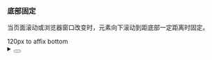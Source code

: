 ### 底部固定

当页面滚动或浏览器窗口改变时，元素向下滚动到距底部一定距离时固定。

<div class="cell-demo vp-raw">
  <yc-affix :offsetBottom="120">
    <yc-button type="primary">120px to affix bottom</yc-button>
  </yc-affix>
</div>

<details>
<summary>
 <button class="code-btn"  >
    <icon-code />
 </button>
</summary>

```vue
<template>
  <yc-affix :offsetBottom="120">
    <yc-button type="primary">120px to affix bottom</yc-button>
  </yc-affix>
</template>
```

</details>
